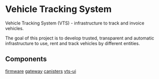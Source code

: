 # Vehicle Tracking System

Vehicle Tracking System (VTS) - infrastructure to track and invoice vehicles.

The goal of this project is to develop trusted, transparent and automatic infrastructure to use, rent and track vehicles by different entities.

## Components

[firmware](./firmware/)
[gateway](./gateway/)
[canisters](./canisters/)
[vts-ui](./vts-ui/)
